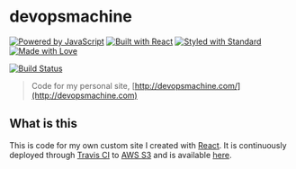 # devopsmachine

[![Powered by JavaScript](https://img.shields.io/badge/powered%20by-javascript-yellow.svg?longCache=true)](https://developer.mozilla.org/en-US/docs/Web/JavaScript)
[![Built with React](https://img.shields.io/badge/built%20with-react-blue.svg?longCache=true)](https://reactjs.org/)
[![Styled with Standard](https://img.shields.io/badge/styled%20with-standard-brightgreen.svg?longCache=true)](https://standardjs.com)
[![Made with Love](https://img.shields.io/badge/made%20with-%E2%9D%A4-red.svg?longCache=true)](http://devopsmachine.com)

[![Build Status](https://img.shields.io/travis/RyanMillerC/devopsmachine.svg)](https://travis-ci.org/RyanMillerC/devopsmachine)

> Code for my personal site, [http://devopsmachine.com/](http://devopsmachine.com)

## What is this

This is code for my own custom site I created with [React](https://github.com/facebook/react). It is continuously deployed through [Travis CI](https://travis-ci.org/RyanMillerC/devopsmachine) to [AWS S3](https://aws.amazon.com/s3/) and is available [here](http://devopsmachine.com).

